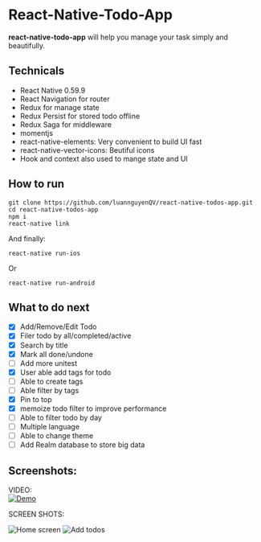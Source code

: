 # React-Native-Todo-App


**react-native-todo-app** will help you manage your task simply and beautifully.

## Technicals
- React Native 0.59.9 
- React Navigation for router
- Redux for manage state
- Redux Persist for stored todo offline
- Redux Saga for middleware
- momentjs
- react-native-elements: Very convenient to build UI fast
- react-native-vector-icons: Beutiful icons
- Hook and context also used to mange state and UI


## How to run
```
git clone https://github.com/luannguyenQV/react-native-todos-app.git
cd react-native-todos-app
npm i 
react-native link
```
And finally:
```
react-native run-ios
```
Or
```
react-native run-android
```

## What to do next
- [x] Add/Remove/Edit Todo
- [x] Filer todo by all/completed/active
- [x] Search by title
- [x] Mark all done/undone
- [ ] Add more unitest
- [x] User able add tags for todo
- [ ] Able to create tags
- [ ] Able filter by tags
- [x] Pin to top
- [x] memoize todo filter to improve performance
- [ ] Able to filter todo by day
- [ ] Multiple language
- [ ] Able to change theme
- [ ] Add Realm database to store big data

## Screenshots:

VIDEO:   
[![Demo](https://img.youtube.com/vi/5A1Ina1-bvI/0.jpg)](https://www.youtube.com/watch?v=5A1Ina1-bvI)

SCREEN SHOTS:  

![Home screen](https://github.com/luannguyenQV/react-native-todos-app/blob/master/screenshot/home.jpg)
![Add todos](https://github.com/luannguyenQV/react-native-todos-app/blob/master/screenshot/add_todo.jpg)


